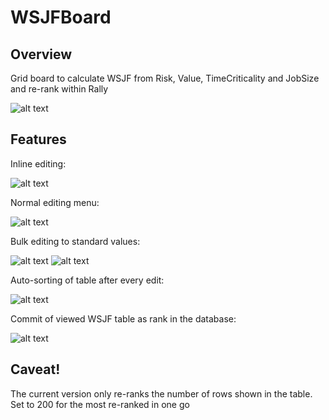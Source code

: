 WSJFBoard
=========================

## Overview
Grid board to calculate WSJF from Risk, Value, TimeCriticality and JobSize and re-rank within Rally

![alt text](https://github.com/nikantonelli/WSJFBoard/blob/master/images/overview.tiff)

## Features

Inline editing:

![alt text](https://github.com/nikantonelli/WSJFBoard/blob/master/images/inline%20editing.tiff)

Normal editing menu:

![alt text](https://github.com/nikantonelli/WSJFBoard/blob/master/images/normal%20edit%20menu.tiff)

Bulk editing to standard values:

![alt text](https://github.com/nikantonelli/WSJFBoard/blob/master/images/Bulk%20edit%20menu.tiff)
![alt text](https://github.com/nikantonelli/WSJFBoard/blob/master/images/fibonacci.tiff)

Auto-sorting of table after every edit:

![alt text](https://github.com/nikantonelli/WSJFBoard/blob/master/images/auto%20sorting.tiff)

Commit of viewed WSJF table as rank in the database:

![alt text](https://github.com/nikantonelli/WSJFBoard/blob/master/images/set%20global%20rank.tiff)

## Caveat!

The current version only re-ranks the number of rows shown in the table. Set to 200 for the most re-ranked in one go

